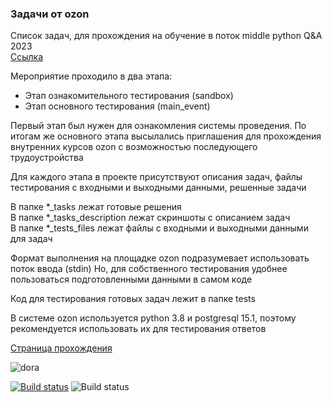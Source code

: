 ### Задачи от ozon 

Список задач, для прохождения на обучение в поток middle python Q&A 2023  
[Ссылка](https://route256.ozon.ru/qa-engineer_python)

Мероприятие проходило в два этапа:
- Этап ознакомительного тестирования (sandbox)
- Этап основного тестирования (main_event)

Первый этап был нужен для ознакомления системы проведения. 
По итогам же основного этапа высылались приглашения для прохождения внутренних курсов ozon с возможностью последующего трудоустройства 

Для каждого этапа в проекте присутствуют описания задач, файлы тестирования с входными и выходными данными, решенные задачи 

В папке *_tasks лежат готовые решения  
В папке *_tasks_description лежат скриншоты с описанием задач  
В папке *_tests_files лежат файлы с входными и выходными данными для задач 

Формат выполнения на площадке ozon подразумевает использовать поток ввода (stdin)
Но, для собственного тестирования удобнее пользоваться подготовленными данными в самом коде

Код для тестирования готовых задач лежит в папке tests 

В системе ozon используется python 3.8 и postgresql 15.1, поэтому рекомендуется использовать их для тестирования ответов  

[Страница прохождения](https://route256.contest.codeforces.com/group/L4cjDKYy4r/contest/421984/standings/groupmates/true)


![dora](https://www.bigcitystar.ru/wp-content/uploads/2021/02/7Dora3.jpg)

[![Build status](https://github.com/Lightthouse/ozon-tasks/actions/workflows/lint.yml)](https://github.com/Lightthouse/ozon-tasks/actions/workflows/lint.yml/badge.svg)
![Build status](https://github.com/Lightthouse/ozon-tasks/actions/workflows/lint.yml/badge.svg)
